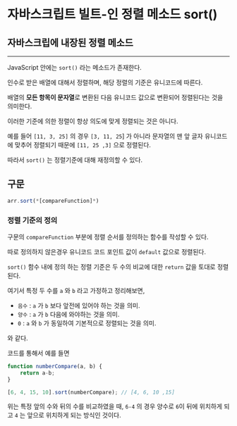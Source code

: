 # 자바스크립트 빌트-인 정렬 메소드 sort()

## 자바스크립에 내장된 정렬 메소드

---

JavaScript 안에는 `sort()` 라는 메소드가 존재한다.

인수로 받은 배열에 대해서 정렬하며, 해당 정렬의 기준은 유니코드에 따른다.

배열의 **모든 항목이 문자열**로 변환된 다음 유니코드 값으로 변환되어 정렬된다는 것을 의미한다.

이러한 기준에 의한 정렬이 항상 의도에 맞게 정렬되는 것은 아니다.

예를 들어 `[11, 3, 25]` 의 경우 `[3, 11, 25`] 가 아니라 문자열의 맨 앞 글자 유니코드에 맞추어 정렬되기 때문에 `[11, 25 ,3]` 으로 정렬된다.

따라서 `sort()` 는 정렬기준에 대해 재정의할 수 있다.

## 구문

```jsx
arr.sort(*[compareFunction]*)
```

### 정렬 기준의 정의

구문의 `compareFunction` 부분에 정렬 순서를 정의하는 함수를 작성할 수 있다.

따로 정의하지 않은경우 유니코드 코드 포인트 값이 `default` 값으로 정렬된다.

`sort()` 함수 내에 정의 하는 정렬 기준은 두 수의 비교에 대한 `return` 값을 토대로 정렬된다.

여기서 특정 두 수를 `a` 와 `b` 라고 가정하고 정리해보면,

- `음수` : `a` 가 `b` 보다 앞전에 있어야 하는 것을 의미.
- `양수` : `a` 가 `b` 다음에 와야하는 것을 의미.
- `0` : `a` 와 `b` 가 동일하여 기본적으로 정렬되는 것을 의미.

와 같다.

코드를 통해서 예를 들면

```jsx
function numberCompare(a, b) {
	return a-b;
}

[6, 4, 15, 10].sort(numberCompare); // [4, 6, 10 ,15]
```

위는 특정 앞의 수와 뒤의 수를 비교하였을 때, `6-4` 의 경우 양수로 `6`이 뒤에 위치하게 되고 `4` 는 앞으로 위치하게 되는 방식인 것이다.